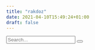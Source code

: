 ```yaml
---
title: "rakdoz"
date: 2021-04-10T15:49:24+01:00
draft: false
---
```


<section class="page-content">
    <section class="search">
    <form>
        <input type="search" placeholder="Search...">
        <button type="submit" aria-lable="submit form">
        </button>
    </form>
    </section>
    <section class="grid">
    <article>
        <div id="rakdoz">
            <script>renderSpec('rakdoz.aa.json', 'rakdoz', 500, undefined);</script>
        </div>
    </article>
    <article>
        <div id="rakdoz1">
            <script>renderSpec('rakdoz_pie.aa.json', 'rakdoz1', 500, undefined);</script>
        </div>
    </article>
    <article>
        <div id="rakdoz2">
            <script>renderSpec('rakdoz_pie1.aa.json', 'rakdoz2', 500, undefined);</script>
        </div>
    </article>
    </section>
</section>